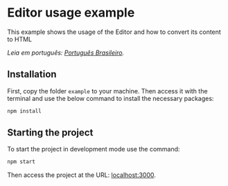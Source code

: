 # Editor usage example
This example shows the usage of the Editor and how to convert its content to HTML

*Leia em português: [Português Brasileiro](README.md).*

## Installation

First, copy the folder `example` to your machine. Then access it with the terminal and use the below command to install the necessary packages:

```bash
npm install
```

## Starting the project

To start the project in development mode use the command:

```bash
npm start
```

Then access the project at the URL: [localhost:3000](http://localhost:3000).
